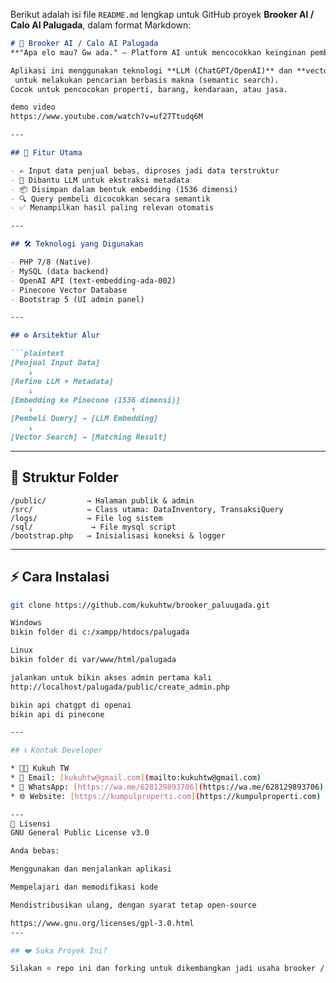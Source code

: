Berikut adalah isi file `README.md` lengkap untuk GitHub proyek **Brooker AI / Calo AI Palugada**, dalam format Markdown:

````markdown
# 🤖 Brooker AI / Calo AI Palugada  
**"Apa elo mau? Gw ada." – Platform AI untuk mencocokkan keinginan pembeli dengan penjual**

Aplikasi ini menggunakan teknologi **LLM (ChatGPT/OpenAI)** dan **vector search Pinecone**
 untuk melakukan pencarian berbasis makna (semantic search).
Cocok untuk pencocokan properti, barang, kendaraan, atau jasa.

demo video
https://www.youtube.com/watch?v=uf27Ttudq6M

---

## 🚀 Fitur Utama

- ✍️ Input data penjual bebas, diproses jadi data terstruktur
- 🧠 Dibantu LLM untuk ekstraksi metadata
- 📦 Disimpan dalam bentuk embedding (1536 dimensi)
- 🔍 Query pembeli dicocokkan secara semantik
- ✅ Menampilkan hasil paling relevan otomatis

---

## 🛠️ Teknologi yang Digunakan

- PHP 7/8 (Native)
- MySQL (data backend)
- OpenAI API (text-embedding-ada-002)
- Pinecone Vector Database
- Bootstrap 5 (UI admin panel)

---

## ⚙️ Arsitektur Alur

```plaintext
[Penjual Input Data] 
    ↓
[Refine LLM + Metadata] 
    ↓
[Embedding ke Pinecone (1536 dimensi)] 
    ↓                      ↑
[Pembeli Query] → [LLM Embedding] 
    ↓
[Vector Search] → [Matching Result]
````

---

## 📂 Struktur Folder

```
/public/         → Halaman publik & admin
/src/            → Class utama: DataInventory, TransaksiQuery
/logs/           → File log sistem
/sql/             → File mysql script  
/bootstrap.php   → Inisialisasi koneksi & logger
```

---

## ⚡ Cara Instalasi

```bash
git clone https://github.com/kukuhtw/brooker_paluugada.git

Windows
bikin folder di c:/xampp/htdocs/palugada

Linux
bikin folder di var/www/html/palugada

jalankan untuk bikin akses admin pertama kali
http://localhost/palugada/public/create_admin.php

bikin api chatgpt di openai
bikin api di pinecone

---

## 📞 Kontak Developer

* 👨‍💻 Kukuh TW
* 📧 Email: [kukuhtw@gmail.com](mailto:kukuhtw@gmail.com)
* 📱 WhatsApp: [https://wa.me/628129893706](https://wa.me/628129893706)
* 🌐 Website: [https://kumpulproperti.com](https://kumpulproperti.com)

---
📄 Lisensi
GNU General Public License v3.0

Anda bebas:

Menggunakan dan menjalankan aplikasi

Mempelajari dan memodifikasi kode

Mendistribusikan ulang, dengan syarat tetap open-source

https://www.gnu.org/licenses/gpl-3.0.html
---

## ❤️ Suka Proyek Ini?

Silakan ⭐ repo ini dan forking untuk dikembangkan jadi usaha brooker / mediator anda sendiri

```


